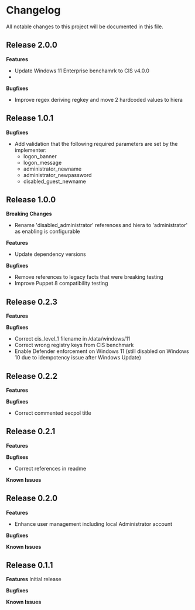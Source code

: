 # Changelog

All notable changes to this project will be documented in this file.

## Release 2.0.0

**Features**
- Update Windows 11 Enterprise benchamrk to CIS v4.0.0
-

**Bugfixes**
- Improve regex deriving regkey and move 2 hardcoded values to hiera


## Release 1.0.1

**Bugfixes**
- Add validation that the following required parameters are set by the implementer:
  - logon_banner
  - logon_message
  - administrator_newname
  - administrator_newpassword
  - disabled_guest_newname


## Release 1.0.0

**Breaking Changes**
- Rename 'disabled_administrator' references and hiera to 'administrator' as enabling is configurable

**Features**
- Update dependency versions

**Bugfixes**
- Remove references to legacy facts that were breaking testing
- Improve Puppet 8 compatibility testing


## Release 0.2.3

**Features**

**Bugfixes**
- Correct cis_level_1 filename in /data/windows/11
- Correct wrong registry keys from CIS benchmark
- Enable Defender enforcement on Windows 11 (still disabled on Windows 10 due to idempotency issue after Windows Update)


## Release 0.2.2

**Features**

**Bugfixes**
- Correct commented secpol title


## Release 0.2.1

**Features**

**Bugfixes**
- Correct references in readme

**Known Issues**


## Release 0.2.0

**Features**
- Enhance user management including local Administrator account

**Bugfixes**

**Known Issues**


## Release 0.1.1

**Features**
Initial release

**Bugfixes**

**Known Issues**
